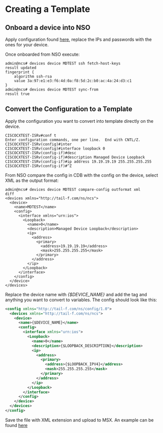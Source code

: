 # Creating a Template

## Onboard a device into NSO

Apply configuration found [here](./add-nso-device.xml), replace the IPs and passwords with the ones for your device.

Once onboarded from NSO execute:

```
admin@ncs# devices device MDTEST ssh fetch-host-keys
result updated
fingerprint {
    algorithm ssh-rsa
    value 3a:97:e1:e3:f6:4d:0a:f8:5d:2c:b0:ac:4a:24:d3:c1
}
admin@ncs# devices device MDTEST sync-from
result true
```

## Convert the Configuration to a Template

Apply the configuration you want to convert into template directly on the device.

```
CISCOCXTEST-ISRv#conf t
Enter configuration commands, one per line.  End with CNTL/Z.
CISCOCXTEST-ISRv(config)#inter
CISCOCXTEST-ISRv(config)#interface loopback 0
CISCOCXTEST-ISRv(config-if)#desc
CISCOCXTEST-ISRv(config-if)#description Managed Device Loopback
CISCOCXTEST-ISRv(config-if)#ip address 19.19.19.19 255.255.255.255
CISCOCXTEST-ISRv(config-if)#^Z
```

From NSO compare the config in CDB with the config on the device, select XML as the output format:

```
admin@ncs# devices device MDTEST compare-config outformat xml
diff
<devices xmlns="http://tail-f.com/ns/ncs">
  <device>
    <name>MDTEST</name>
    <config>
      <interface xmlns="urn:ios">
        <Loopback>
          <name>0</name>
          <description>Managed Device Loopback</description>
          <ip>
            <address>
              <primary>
                <address>19.19.19.19</address>
                <mask>255.255.255.255</mask>
              </primary>
            </address>
          </ip>
        </Loopback>
      </interface>
    </config>
  </device>
</devices>
```

Replace the device name with *{$DEVICE_NAME}* and add the *<config>* tag and anything you want to convert to variables.
The config should look like this:

```xml
<config xmlns="http://tail-f.com/ns/config/1.0">
  <devices xmlns="http://tail-f.com/ns/ncs">
    <device>
      <name>{$DEVICE_NAME}</name>
      <config>
        <interface xmlns="urn:ios">
          <Loopback>
            <name>0</name>
            <description>{$LOOPBACK_DESCRIPTION}</description>
            <ip>
              <address>
                <primary>
                  <address>{$LOOPBACK_IPV4}</address>
                  <mask>255.255.255.255</mask>
                </primary>
              </address>
            </ip>
          </Loopback>
        </interface>
      </config>
    </device>
  </devices>
</config>
```

Save the file with XML extension and upload to MSX. An example can be found [here](../../cx_loopback.xml)
